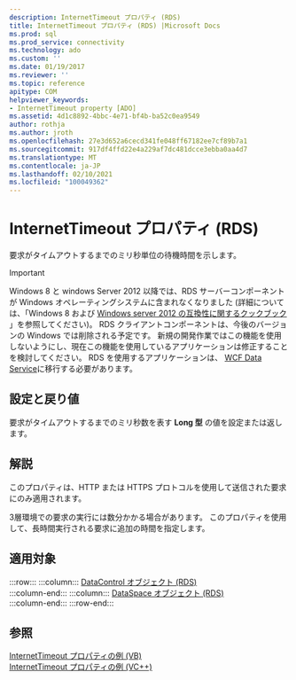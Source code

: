 ```yaml
---
description: InternetTimeout プロパティ (RDS)
title: InternetTimeout プロパティ (RDS) |Microsoft Docs
ms.prod: sql
ms.prod_service: connectivity
ms.technology: ado
ms.custom: ''
ms.date: 01/19/2017
ms.reviewer: ''
ms.topic: reference
apitype: COM
helpviewer_keywords:
- InternetTimeout property [ADO]
ms.assetid: 4d1c8892-4bbc-4e71-bf4b-ba52c0ea9549
author: rothja
ms.author: jroth
ms.openlocfilehash: 27e3d652a6cecd341fe048ff67182ee7cf89b7a1
ms.sourcegitcommit: 917df4ffd22e4a229af7dc481dcce3ebba0aa4d7
ms.translationtype: MT
ms.contentlocale: ja-JP
ms.lasthandoff: 02/10/2021
ms.locfileid: "100049362"
---
```

# <a name="internettimeout-property-rds"></a>InternetTimeout プロパティ (RDS)
要求がタイムアウトするまでのミリ秒単位の待機時間を示します。  
  
> [!IMPORTANT]
>  Windows 8 と windows Server 2012 以降では、RDS サーバーコンポーネントが Windows オペレーティングシステムに含まれなくなりました (詳細については、「Windows 8 および [Windows server 2012 の互換性に関するクックブック](https://www.microsoft.com/download/details.aspx?id=27416) 」を参照してください)。 RDS クライアントコンポーネントは、今後のバージョンの Windows では削除される予定です。 新規の開発作業ではこの機能を使用しないようにし、現在この機能を使用しているアプリケーションは修正することを検討してください。 RDS を使用するアプリケーションは、 [WCF Data Service](/dotnet/framework/wcf/)に移行する必要があります。  
  
## <a name="settings-and-return-values"></a>設定と戻り値  
 要求がタイムアウトするまでのミリ秒数を表す **Long 型** の値を設定または返します。  
  
## <a name="remarks"></a>解説  
 このプロパティは、HTTP または HTTPS プロトコルを使用して送信された要求にのみ適用されます。  
  
 3層環境での要求の実行には数分かかる場合があります。 このプロパティを使用して、長時間実行される要求に追加の時間を指定します。  
  
## <a name="applies-to"></a>適用対象  

:::row:::
    :::column:::
        [DataControl オブジェクト (RDS)](./datacontrol-object-rds.md)  
    :::column-end:::
    :::column:::
        [DataSpace オブジェクト (RDS)](./dataspace-object-rds.md)  
    :::column-end:::
:::row-end:::

## <a name="see-also"></a>参照  
 [InternetTimeout プロパティの例 (VB)](./internettimeout-property-example-vb.md)   
 [InternetTimeout プロパティの例 (VC++)](./internettimeout-property-example-vc.md)